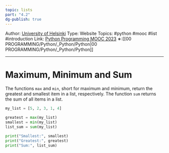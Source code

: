 ```yaml
---
topic: lists
part: "4.2"
dg-publish: true
---
```

Author: [University of Helsinki](https://programming-23.mooc.fi/)
Type: Website
Topics: #python #mooc #list  #introduction
Link: [Python Programming MOOC 2023](https://programming-23.mooc.fi/)
∗:[[00 PROGRAMMING/Python/_Python/Python\|00 PROGRAMMING/Python/_Python/Python]] 

---
# Maximum, Minimum and Sum

The functions `max` and `min`, short for maximum and minimum, return the greatest and smallest item in a list, respectively. The function `sum` returns the sum of all items in a list.

```python
my_list = [5, 2, 3, 1, 4]

greatest = max(my_list)
smallest = min(my_list)
list_sum = sum(my_list)

print("Smallest:", smallest)
print("Greatest:", greatest)
print("Sum:", list_sum)
```